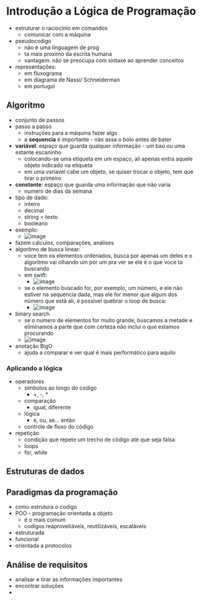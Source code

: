 # Introdução a Lógica de Programação

- estruturar o raciocinio em comandos
  - comunicar com a máquina
- pseudocodigo
  - não é uma linguagem de prog
  - ta mais proximo da escrita humana
  - vantagem: não se preocupa com sintaxe ao aprender conceitos
- representações:
  - em fluxograma
  - em diagrama de Nassi/ Schneiderman
  - em portugol

## Algoritmo

- conjunto de passos
- passo a passo
  - instruções para a máquina fazer algo
  - a **sequencia** é importante - não assa o bolo antes de bater
- **variável**: espaço que guarda qualquer informação - um baú ou uma estante escaninho
  - colocando-se uma etiqueta em um espaço, ali apenas entra aquele objeto indicado na etiqueta
  - em uma variavel cabe um objeto, se quiser trocar o objeto, tem que tirar o primeiro
- **constante**: espaço que guarda uma informação que não varia
  - numero de dias da semana
- tipo de dado:
  - inteiro
  - decimal
  - string = texto
  - booleano
- exemplo:
  - ![image](https://github.com/user-attachments/assets/9fb45168-beac-4ed5-b772-c039c243a192)
- fazem cálculos, comparações, análises
- algoritmo de busca linear:
  - voce tem os elementos ordenados, busca por apenas um deles e o algoritmo vai olhando um por um pra ver se ele é o que voce ta buscando
  - em swift:
    - ![image](https://github.com/user-attachments/assets/6265c804-16cf-4d97-a668-eec95f6a4e58)
  - se o elemento buscado for, por exemplo, um número, e ele não estiver na sequencia dada, mas ele for menor que algum dos número que está ali, é possível quebrar o loop de busca:
    - ![image](https://github.com/user-attachments/assets/687b57c7-db12-43b7-866d-f319eea67c7f)
- binary search
  - se o numero de elementos for muito grande, buscamos a metade e eliminamos a parte que com certeza não inclui o que estamos procurando
  - ![image](https://github.com/user-attachments/assets/9c45418a-f94b-4960-9e2c-d8ebeaeb110d)
- anotação BigO
  - ajuda a comparar e ver qual é mais performático para aquilo

### Aplicando a lógica

- operadores
  - símbolos ao longo do codigo
    - +, -, *
  - comparação
    - igual, diferente
  - lógica
    - e, ou, se... então
  -  controle de fluxo do código
- repetição
  - condição que repete um trecho de código até que seja falsa
  - loops
  - for, while

## Estruturas de dados

## Paradigmas da programação

- como estrutura o codigo
- POO - programação orientada a objeto
  - é o mais comum
  - codigos reaproveitáveis, reutilizáveis, escaláveis
- estruturada
- funcional
- orientada a protocolos

## Análise de requisitos

- analisar e tirar as informações importantes
- encontrar soluções
- 
 


